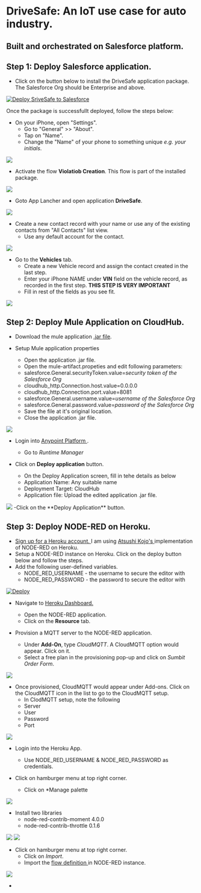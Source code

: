 # DriveSafe: An IoT use case for auto industry. 
## Built and orchestrated on Salesforce platform.

## Step 1: Deploy Salesforce application. 

- Click on the button below to install the DriveSafe application package. The Salesforce Org should be Enterprise and above.

<a href="https://githubsfdeploy.herokuapp.com?owner=kaul-vineet&amp;repo=DriveSafe">
  <img src="https://raw.githubusercontent.com/afawcett/githubsfdeploy/master/src/main/webapp/resources/img/deploy.png" alt="Deploy SriveSafe to Salesforce" />
</a>

Once the package is successfullt deployed, follow the steps below: 

- On your iPhone, open "Settings". 
  - Go to "General" >>  "About".
  - Tap on "Name".
  - Change the "Name" of your phone to something unique *e.g. your initials*.
<img src="https://github.com/kaul-vineet/DriveSafe-sf/blob/master/images/IMG_1DDDAA6A93B9-1.jpeg">

- Activate the flow **Violatiob Creation**. This flow is part of the installed package.
<img src="https://github.com/kaul-vineet/DriveSafe-sf/blob/master/images/Flow%20Screen-shot.png">


- Goto App Lancher and open application **DriveSafe**.
<img src="https://github.com/kaul-vineet/DriveSafe-sf/blob/master/images/app%20launcher.png">


- Create a new contact record with your name or use any of the existing contacts from "All Contacts" list view.
  - Use any default account for the contact.
 <img src="https://github.com/kaul-vineet/DriveSafe-sf/blob/master/images/Screenshot%202020-08-13%20at%2011.34.23%20PM.png">


- Go to the **Vehicles** tab.
  - Create a new Vehicle record and assign the contact created in the last step.
  - Enter your iPhone NAME under **VIN** field on the vehicle record, as recorded in the first step. **THIS STEP IS VERY IMPORTANT**
  - Fill in rest of the fields as you see fit.
<img src="https://github.com/kaul-vineet/DriveSafe-sf/blob/master/images/Screenshot%202020-08-13%20at%2011.37.01%20PM.png">


## Step 2: Deploy Mule Application on CloudHub. 


- Download the mule application <a href="https://github.com/kaul-vineet/DriveSafe-sf/blob/master/mule-app/tardisviolationservicev2.jar">.jar file</a>.


- Setup Mule application properties
  - Open the application .jar file. 
  - Open the mule-artifact.propeties and edit following parameters:
   - salesforce.General.securityToken.value=*security token of the Salesforce Org*
   - cloudhub_http.Connection.host.value=0.0.0.0
   - cloudhub_http.Connection.port.value=8081
   - salesforce.General.username.value=*username of the Salesforce Org*
   - salesforce.General.password.value=*password of the Salesforce Org*
  - Save the file at it's original location. 
  - Close the application .jar file.
<img src="https://github.com/kaul-vineet/DriveSafe-sf/blob/master/images/mule-config.png">


- Login into <a href="https://anypoint.mulesoft.com/login"> Anypoint Platform </a>.
  - Go to *Runtime Manager*
  
  
- Click on **Deploy application** button. 
  - On the Deploy Application screen, fill in tehe details as below
   - Application Name: Any suitable name
   - Deployment Target: CloudHub
   - Application file: Upload the edited application .jar file.
 <img src="https://github.com/kaul-vineet/DriveSafe-sf/blob/master/images/deploy-mule.png">
  -Click on the **Deploy Application** button.

## Step 3: Deploy NODE-RED on Heroku. 

- <a href="https://signup.heroku.com/"> Sign up for a Heroku account. </a> I am using <a href="https://github.com/joeartsea"> Atsushi Kojo's </a> implementation of NODE-RED on Heroku. 
- Setup a NODE-RED instance on Heroku. Click on the deploy button below and follow the steps. 
- Add the following user-defined variables.
  - NODE_RED_USERNAME - the username to secure the editor with
  - NODE_RED_PASSWORD - the password to secure the editor with
<a href="https://heroku.com/deploy?template=https://github.com/joeartsea/node-red-heroku/tree/master">
  <img src="https://www.herokucdn.com/deploy/button.svg" alt="Deploy">
</a>

- Navigate to <a href="https://dashboard.heroku.com/"> Heroku Dashboard. </a>
  - Open the NODE-RED application. 
  - Click on the **Resource** tab.
  

- Provision a MQTT server to the NODE-RED application.
  - Under **Add-On**, type *CloudMQTT*. A CloudMQTT option would appear. Click on it. 
  - Select a free plan in the provisioning pop-up and click on *Sumbit Order Form*. 
<img src="https://github.com/kaul-vineet/DriveSafe-sf/blob/master/images/MQTT%20-%20install.png">
  
- Once provisioned, CloudMQTT would appear under Add-ons. Click on the CloudMQTT icon in the list to go to the CloudMQTT setup. 
  - In ClodMQTT setup, note the following
   - Server
   - User 
   - Password
   - Port
<img src="https://github.com/kaul-vineet/DriveSafe-sf/blob/master/images/MQTT.png">
  
  
- Login into the Heroku App. 
  - Use NODE_RED_USERNAME & NODE_RED_PASSWORD as credentials.


- Click on hamburger menu at top right corner. 
  - Click on *Manage palette
<img src="https://github.com/kaul-vineet/DriveSafe-sf/blob/master/images/import-flow.png">
  
  
- Install two libraries
  - node-red-contrib-moment 4.0.0
  - node-red-contrib-throttle 0.1.6
<img src="https://github.com/kaul-vineet/DriveSafe-sf/blob/master/images/install-moment.png">
<img src="https://github.com/kaul-vineet/DriveSafe-sf/blob/master/images/install-throttle.png">


- Click on hamburger menu at top right corner. 
  - Click on *Import*.
  - Import the <a href="https://github.com/kaul-vineet/DriveSafe-sf/blob/master/flows/flows.json"> flow definition </a> in NODE-RED instance.
<img src="https://github.com/kaul-vineet/DriveSafe-sf/blob/master/images/import-flow.png">


- 



